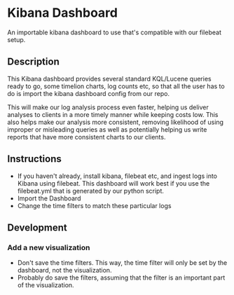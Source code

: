 # Kibana Dashboard
An importable kibana dashboard to use that's compatible with our filebeat setup.

## Description 
This Kibana dashboard provides several standard KQL/Lucene queries ready to go, some timelion charts, log counts etc, so that all the user has to do is import the kibana dashboard config from our repo. 

This will make our log analysis process even faster, helping us deliver analyses to clients in a more timely manner while keeping costs low. This also helps make our analysis more consistent, removing likelihood of using improper or misleading queries as well as potentially helping us write reports that have more consistent charts to our clients.

## Instructions
- If you haven't already, install kibana, filebeat etc, and ingest logs into Kibana using filebeat. This dashboard will work best if you use the filebeat.yml that is generated by our python script.
- Import the Dashboard
- Change the time filters to match these particular logs

## Development
### Add a new visualization
- Don't save the time filters. This way, the time filter will only be set by the dashboard, not the visualization.
- Probably do save the filters, assuming that the filter is an important part of the visualization.
